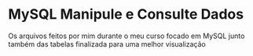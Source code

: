 # MySQL Manipule e Consulte Dados
 Os arquivos feitos por mim durante o meu curso focado em MySQL junto também das tabelas finalizada para uma melhor visualização
